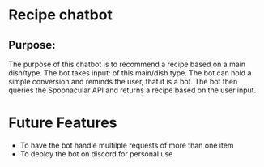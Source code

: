 # Recipe chatbot

## Purpose:
The purpose of this chatbot is to recommend a recipe based on a main dish/type. 
The bot takes input: of this main/dish type.
The bot can hold a simple conversion and reminds the user, that it is a bot.
The bot then queries the Spoonacular API and returns a recipe based on the user input. 

# Future Features
* To have the bot handle multilple requests of more than one item
* To deploy the bot on discord for personal use


